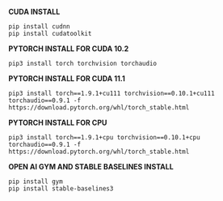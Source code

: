 **CUDA INSTALL**

    pip install cudnn
    pip install cudatoolkit

**PYTORCH INSTALL FOR CUDA 10.2**

    pip3 install torch torchvision torchaudio

**PYTORCH INSTALL FOR CUDA 11.1**

    pip3 install torch==1.9.1+cu111 torchvision==0.10.1+cu111 torchaudio==0.9.1 -f https://download.pytorch.org/whl/torch_stable.html

**PYTORCH INSTALL FOR CPU**
    
    pip3 install torch==1.9.1+cpu torchvision==0.10.1+cpu torchaudio==0.9.1 -f https://download.pytorch.org/whl/torch_stable.html

**OPEN AI GYM AND STABLE BASELINES INSTALL**

    pip install gym
    pip install stable-baselines3